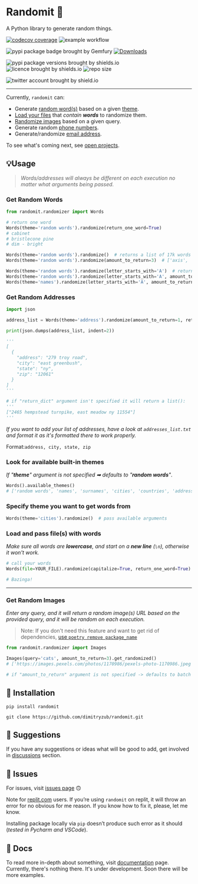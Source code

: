 # Randomit 🎲

A Python library to generate random things.

[![codecov coverage](https://codecov.io/gh/dimitryzub/randomit/branch/main/graph/badge.svg?token=B2XA8Y3R5M)](https://codecov.io/gh/dimitryzub/randomit)
![example workflow](https://github.com/dimitryzub/randomit/actions/workflows/ci.yml/badge.svg)

![pypi package badge brought by Gemfury](https://badge.fury.io/py/randomit.svg)
[![Downloads](https://static.pepy.tech/personalized-badge/randomit?period=month&units=international_system&left_color=grey&right_color=brightgreen&left_text=Downloads)](https://pepy.tech/project/randomit)

![pypi package versions brought by shields.io](https://img.shields.io/pypi/pyversions/randomit)
![licence brought by shields.io](https://img.shields.io/github/license/dimitryzub/randomit?color=blue)
![repo size](https://img.shields.io/github/repo-size/dimitryzub/randomit)

![twitter account brought by shield.io](https://img.shields.io/twitter/follow/DimitryZub?style=social)
___
Currently, `randomit` can:
- Generate [random word(s)](https://github.com/dimitryzub/randomit#get-random-words) based on a given [theme](https://github.com/dimitryzub/randomit#look-for-available-built-in-themes).
- [Load your files](https://github.com/dimitryzub/randomit#load-and-pass-your-files) that _contain **words**_ to randomize them. 
- [Randomize images](https://github.com/dimitryzub/randomit#get-random-images) based on a given query.
- Generate random [phone numbers](https://dimitryzub.github.io/randomit/docs/docs.html#get-phone-number).
- Generate/randomize [email address](https://dimitryzub.github.io/randomit/docs/docs.html#get-email-address). 

To see what's coming next, see [open projects](https://github.com/dimitryzub/randomit/projects).

## 💡Usage

> *Words/addresses will always be different on each execution no matter what arguments being passed.*

### Get Random Words

```python
from randomit.randomizer import Words

# return one word
Words(theme='random words').randomize(return_one_word=True)
# cabinet
# bristlecone pine
# dim - bright

Words(theme='random words').randomize()  # returns a list of 17k words
Words(theme='random words').randomize(amount_to_return=3)  # ['axis', 'overabundant', 'superuser']

Words(theme='random words').randomize(letter_starts_with='A')  # returns all words that starts with letter "A" 
Words(theme='random words').randomize(letter_starts_with='A', amount_to_return=3)  # ['abandoned', 'able', 'absolute']
Words(theme='names').randomize(letter_starts_with='A', amount_to_return=3, capitalize=True)  # ['Apron', 'Ashes', 'Anvil']
```

### Get Random Addresses

```python
import json

address_list = Words(theme='address').randomize(amount_to_return=1, return_dict=True)

print(json.dumps(address_list, indent=2))

'''
[
  {
    "address": "279 troy road",
    "city": "east greenbush",
    "state": "ny",
    "zip": "12061"
  }
]
'''

# if "return_dict" argument isn't specified it will return a list():
'''
["2465 hempstead turnpike, east meadow ny 11554"]
'''
```

_If you want to add your list of addresses, have a look at `addresses_list.txt` and format it as it's formatted there to work properly._

Format:`address, city, state, zip`

### Look for available built-in themes

_If "**theme**" argument is not specified ➡ defaults to "**random words**"_.

```python
Words().available_themes()
# ['random words', 'names', 'surnames', 'cities', 'countries', 'address']
```

### Specify theme you want to get words from

```python
Words(theme='cities').randomize()  # pass available arguments
```

### Load and pass file(s) with words
_Make sure all words are **lowercase**, and start on a **new line** (`\n`), otherwise it won't work._

```python
# call your words
Words(file=YOUR_FILE).randomize(capitalize=True, return_one_word=True)

# Bazinga!
```

___

### Get Random Images

_Enter any query, and it will return a random image(s) URL based on the provided query, and it will be random on each execution._ 

> Note: If you don't need this feature and want to get rid of dependencies, [use `poetry remove package_name`](https://python-poetry.org/docs/cli/#remove)

```python
from randomit.randomizer import Images

Images(query='cats', amount_to_return=3).get_randomized() 
# ['https://images.pexels.com/photos/1170986/pexels-photo-1170986.jpeg', 'https://images.pexels.com/photos/1056251/pexels-photo-1056251.jpeg', 'https://images.pexels.com/photos/1056251/pexels-photo-1056251.jpeg']

# if "amount_to_return" argument is not specified -> defaults to batch of 100 images.
```

## 📡 Installation

```
pip install randomit
```

```
git clone https://github.com/dimitryzub/randomit.git
```

## 👾 Suggestions

If you have any suggestions or ideas what will be good to add, get involved in [discussions](https://github.com/dimitryzub/randomit/discussions) section.

## 🔬 Issues

For issues, visit [issues page](https://github.com/dimitryzub/randomit/issues) 🙃

Note for [replit.com](https://replit.com/) users. If you’re using `randomit` on replit, it will throw an error for no obvious for me reason. If you know how to fix it, please, let me know. 

Installing package locally via `pip` doesn’t produce such error as it should (_tested in Pycharm and VSCode_).

## 📜 Docs

To read more in-depth about something, visit [documentation](https://dimitryzub.github.io/randomit/docs/docs.html) page. Currently, there's nothing there. It's under development. Soon there will be more examples. 